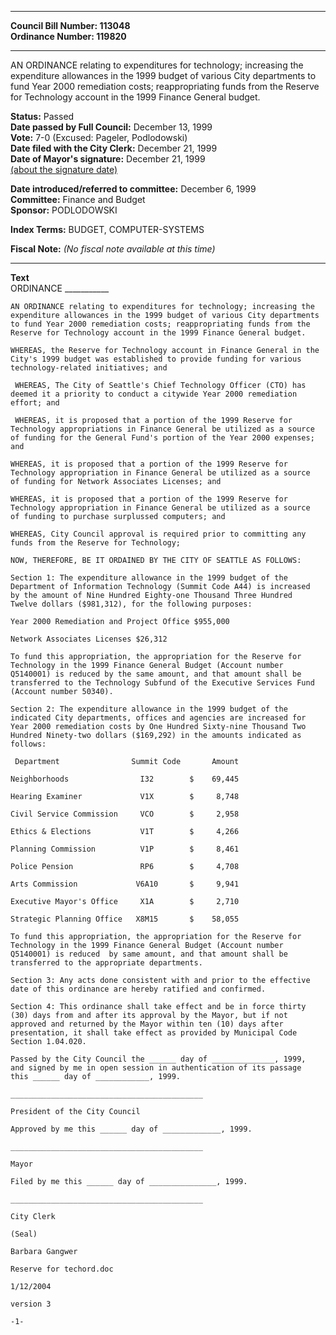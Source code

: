 * * * * *  
  
**Council Bill Number: [](#h0)[](#h2)113048**   
**Ordinance Number: 119820**  
  
* * * * *  
  
AN ORDINANCE relating to expenditures for technology; increasing the expenditure allowances in the 1999 budget of various City departments to fund Year 2000 remediation costs; reappropriating funds from the Reserve for Technology account in the 1999 Finance General budget.  
  
**Status:** Passed   
**Date passed by Full Council:** December 13, 1999   
**Vote:** 7-0 (Excused: Pageler, Podlodowski)   
**Date filed with the City Clerk:** December 21, 1999   
**Date of Mayor's signature:** December 21, 1999   
[(about the signature date)](/~public/approvaldate.htm)   
  
  
**Date introduced/referred to committee:** December 6, 1999   
**Committee:** Finance and Budget   
**Sponsor:** PODLODOWSKI   
  
**Index Terms:** BUDGET, COMPUTER-SYSTEMS  
  
**Fiscal Note:** *(No fiscal note available at this time)*  
  
* * * * *  
  
**Text**  
    ORDINANCE ___________  
  
    AN ORDINANCE relating to expenditures for technology; increasing the  
    expenditure allowances in the 1999 budget of various City departments  
    to fund Year 2000 remediation costs; reappropriating funds from the  
    Reserve for Technology account in the 1999 Finance General budget.  
  
    WHEREAS, the Reserve for Technology account in Finance General in the  
    City's 1999 budget was established to provide funding for various  
    technology-related initiatives; and  
  
     WHEREAS, The City of Seattle's Chief Technology Officer (CTO) has  
    deemed it a priority to conduct a citywide Year 2000 remediation  
    effort; and  
  
     WHEREAS, it is proposed that a portion of the 1999 Reserve for  
    Technology appropriations in Finance General be utilized as a source  
    of funding for the General Fund's portion of the Year 2000 expenses;  
    and  
  
    WHEREAS, it is proposed that a portion of the 1999 Reserve for  
    Technology appropriation in Finance General be utilized as a source  
    of funding for Network Associates Licenses; and  
  
    WHEREAS, it is proposed that a portion of the 1999 Reserve for  
    Technology appropriation in Finance General be utilized as a source  
    of funding to purchase surplussed computers; and  
  
    WHEREAS, City Council approval is required prior to committing any  
    funds from the Reserve for Technology;  
  
    NOW, THEREFORE, BE IT ORDAINED BY THE CITY OF SEATTLE AS FOLLOWS:  
  
    Section 1: The expenditure allowance in the 1999 budget of the  
    Department of Information Technology (Summit Code A44) is increased  
    by the amount of Nine Hundred Eighty-one Thousand Three Hundred  
    Twelve dollars ($981,312), for the following purposes:  
  
    Year 2000 Remediation and Project Office $955,000  
  
    Network Associates Licenses $26,312  
  
    To fund this appropriation, the appropriation for the Reserve for  
    Technology in the 1999 Finance General Budget (Account number  
    Q5140001) is reduced by the same amount, and that amount shall be  
    transferred to the Technology Subfund of the Executive Services Fund  
    (Account number 50340).  
  
    Section 2: The expenditure allowance in the 1999 budget of the  
    indicated City departments, offices and agencies are increased for  
    Year 2000 remediation costs by One Hundred Sixty-nine Thousand Two  
    Hundred Ninety-two dollars ($169,292) in the amounts indicated as  
    follows:  
  
     Department                Summit Code       Amount  
  
    Neighborhoods                I32        $    69,445  
  
    Hearing Examiner             V1X        $     8,748  
  
    Civil Service Commission     VCO        $     2,958  
  
    Ethics & Elections           V1T        $     4,266  
  
    Planning Commission          V1P        $     8,461  
  
    Police Pension               RP6        $     4,708  
  
    Arts Commission             V6A10       $     9,941  
  
    Executive Mayor's Office     X1A        $     2,710  
  
    Strategic Planning Office   X8M15       $    58,055  
  
    To fund this appropriation, the appropriation for the Reserve for  
    Technology in the 1999 Finance General Budget (Account number  
    Q5140001) is reduced  by same amount, and that amount shall be  
    transferred to the appropriate departments.  
  
    Section 3: Any acts done consistent with and prior to the effective  
    date of this ordinance are hereby ratified and confirmed.  
  
    Section 4: This ordinance shall take effect and be in force thirty  
    (30) days from and after its approval by the Mayor, but if not  
    approved and returned by the Mayor within ten (10) days after  
    presentation, it shall take effect as provided by Municipal Code  
    Section 1.04.020.  
  
    Passed by the City Council the ______ day of ______________, 1999,  
    and signed by me in open session in authentication of its passage  
    this ______ day of ____________, 1999.  
  
    ___________________________________________  
  
    President of the City Council  
  
    Approved by me this ______ day of _____________, 1999.  
  
    ___________________________________________  
  
    Mayor  
  
    Filed by me this ______ day of _______________, 1999.  
  
    ___________________________________________  
  
    City Clerk  
  
    (Seal)  
  
    Barbara Gangwer  
  
    Reserve for techord.doc  
  
    1/12/2004  
  
    version 3  
  
    -1-  
